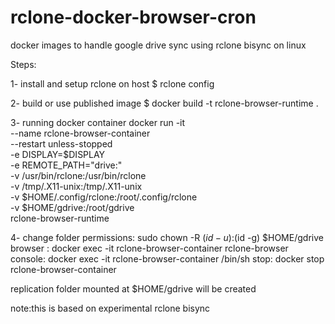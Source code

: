 # rclone-docker-browser-cron
docker images to handle google drive sync using rclone bisync on linux

Steps:

1- install and setup rclone on host
$ rclone config

2- build or use published image
$ docker build -t rclone-browser-runtime .

3- running docker container
docker run -it \
    --name rclone-browser-container \
    --restart unless-stopped \
    -e DISPLAY=$DISPLAY \
    -e REMOTE_PATH="drive:" \
    -v /usr/bin/rclone:/usr/bin/rclone \
    -v /tmp/.X11-unix:/tmp/.X11-unix \
    -v $HOME/.config/rclone:/root/.config/rclone \
    -v $HOME/gdrive:/root/gdrive \
    rclone-browser-runtime
    
4- change folder permissions: sudo chown -R $(id -u):$(id -g) $HOME/gdrive
browser : docker exec -it rclone-browser-container rclone-browser
console: docker exec -it rclone-browser-container /bin/sh
stop: docker stop rclone-browser-container

replication folder mounted at $HOME/gdrive will be created


note:this is based on experimental rclone bisync
